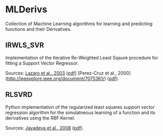# MLDerivs

Collection of Machine Learning algorithms for learning and predicting functions
and their Derivatives.

## IRWLS_SVR

Implementation of the Iterative Re-Weighted Least Sqaure procedure for
fitting a Support Vector Regressor.


Sources:
[Lazaro et al., 2003](http://ieeexplore.ieee.org/document/1318018/)
([pdf](http://ieeexplore.ieee.org/stamp/stamp.jsp?tp=&arnumber=1318018))
[Perez-Cruz et al., 2000]
(http://ieeexplore.ieee.org/document/7075361/)
([pdf](http://ieeexplore.ieee.org/stamp/stamp.jsp?tp=&arnumber=7075361)).



## RLSVRD

Python implementation of the regularized least squares support vector
regression algorithm for the simulatneous learning of a function and
its derivatives using the RBF Kernel.

Sources:
[Jayadeva et al., 2008](https://www.sciencedirect.com/science/article/pii/S0020025508001291)
([pdf](http://isiarticles.com/bundles/Article/pre/pdf/24941.pdf)).
